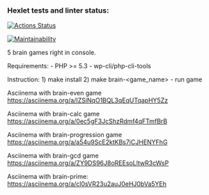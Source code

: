 ### Hexlet tests and linter status:
[![Actions Status](https://github.com/210danila/php-project-45/workflows/hexlet-check/badge.svg)](https://github.com/210danila/php-project-45/actions)

[![Maintainability](https://api.codeclimate.com/v1/badges/a571b8ff8ca4d589567a/maintainability)](https://codeclimate.com/github/210danila/php-project-45/maintainability)

5 brain games right in console.

Requirements:
    - PHP >= 5.3
    - wp-cli/php-cli-tools

Instruction:
    1) make install
    2) make brain-<game_name> - run game

Asciinema with brain-even game
https://asciinema.org/a/IZSiNqO1BQL3qEqUTqapHY5Zz

Asciinema with brain-calc game
https://asciinema.org/a/0ec5gF3JcShzRdmf4qFTmfBrB

Asciinema with brain-progression game
https://asciinema.org/a/a54u9ScE2ktKBs7iCJHENYFhG

Asciinema with brain-gcd game
https://asciinema.org/a/ZY9DS96J8oREEsoLltwR3cWsP

Asciinema with brain-prime:
https://asciinema.org/a/cl0sVR23u2auJ0eHJ0bVa5YEh
